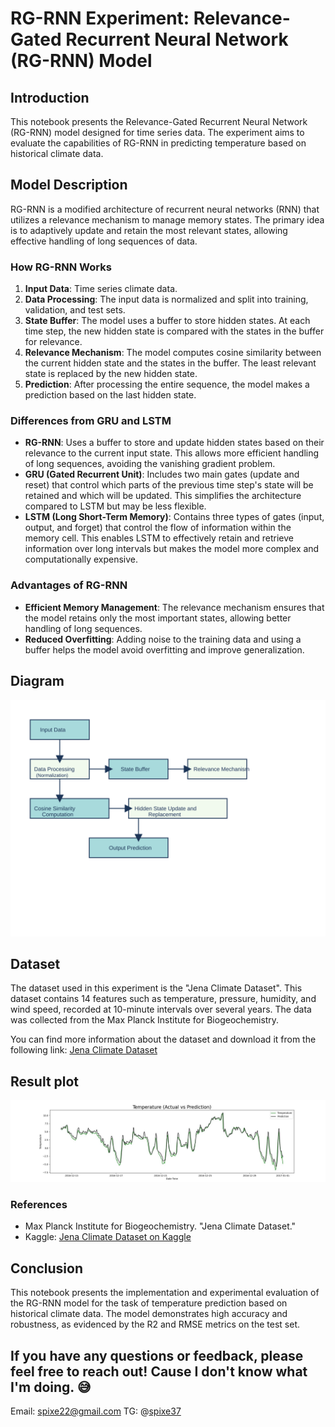 # RG-RNN Experiment: Relevance-Gated Recurrent Neural Network (RG-RNN) Model

## Introduction
This notebook presents the Relevance-Gated Recurrent Neural Network (RG-RNN) model designed for time series data. The experiment aims to evaluate the capabilities of RG-RNN in predicting temperature based on historical climate data.

## Model Description
RG-RNN is a modified architecture of recurrent neural networks (RNN) that utilizes a relevance mechanism to manage memory states. The primary idea is to adaptively update and retain the most relevant states, allowing effective handling of long sequences of data.

### How RG-RNN Works
1. **Input Data**: Time series climate data.
2. **Data Processing**: The input data is normalized and split into training, validation, and test sets.
3. **State Buffer**: The model uses a buffer to store hidden states. At each time step, the new hidden state is compared with the states in the buffer for relevance.
4. **Relevance Mechanism**: The model computes cosine similarity between the current hidden state and the states in the buffer. The least relevant state is replaced by the new hidden state.
5. **Prediction**: After processing the entire sequence, the model makes a prediction based on the last hidden state.

### Differences from GRU and LSTM
- **RG-RNN**: Uses a buffer to store and update hidden states based on their relevance to the current input state. This allows more efficient handling of long sequences, avoiding the vanishing gradient problem.
- **GRU (Gated Recurrent Unit)**: Includes two main gates (update and reset) that control which parts of the previous time step's state will be retained and which will be updated. This simplifies the architecture compared to LSTM but may be less flexible.
- **LSTM (Long Short-Term Memory)**: Contains three types of gates (input, output, and forget) that control the flow of information within the memory cell. This enables LSTM to effectively retain and retrieve information over long intervals but makes the model more complex and computationally expensive.

### Advantages of RG-RNN
- **Efficient Memory Management**: The relevance mechanism ensures that the model retains only the most important states, allowing better handling of long sequences.
- **Reduced Overfitting**: Adding noise to the training data and using a buffer helps the model avoid overfitting and improve generalization.

## Diagram
![RG-RNN Diagram](/images/rg-rnn-diagram.svg)

## Dataset
The dataset used in this experiment is the "Jena Climate Dataset". This dataset contains 14 features such as temperature, pressure, humidity, and wind speed, recorded at 10-minute intervals over several years. The data was collected from the Max Planck Institute for Biogeochemistry.

You can find more information about the dataset and download it from the following link:
[Jena Climate Dataset](https://www.kaggle.com/datasets/stytch16/jena-climate-2009-2016)

## Result plot
![RG-RNN Result Plot](/images/rg-rnn-result-plot.jpeg)

### References
- Max Planck Institute for Biogeochemistry. "Jena Climate Dataset."
- Kaggle: [Jena Climate Dataset on Kaggle](https://www.kaggle.com/datasets/mnassrib/jena-climate/data)


## Conclusion
This notebook presents the implementation and experimental evaluation of the RG-RNN model for the task of temperature prediction based on historical climate data. The model demonstrates high accuracy and robustness, as evidenced by the R2 and RMSE metrics on the test set.

## If you have any questions or feedback, please feel free to reach out! Cause I don't know what I'm doing. 😅
Email: spixe22@gmail.com
TG: @[spixe37](https://t.me/spixe37)